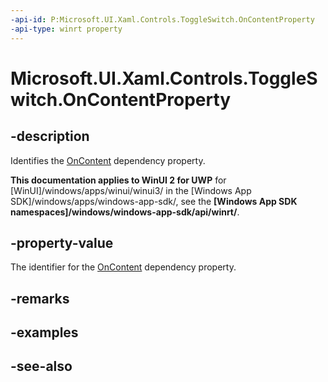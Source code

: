 ```yaml
---
-api-id: P:Microsoft.UI.Xaml.Controls.ToggleSwitch.OnContentProperty
-api-type: winrt property
---
```


<!-- Property syntax
public Windows.UI.Xaml.DependencyProperty OnContentProperty { get; }
-->

# Microsoft.UI.Xaml.Controls.ToggleSwitch.OnContentProperty

## -description
Identifies the [OnContent](toggleswitch_oncontent.md) dependency property.

**This documentation applies to WinUI 2 for UWP** for [WinUI]/windows/apps/winui/winui3/ in the [Windows App SDK]/windows/apps/windows-app-sdk/, see the **[Windows App SDK namespaces]/windows/windows-app-sdk/api/winrt/**.

## -property-value
The identifier for the [OnContent](toggleswitch_oncontent.md) dependency property.

## -remarks

## -examples

## -see-also
